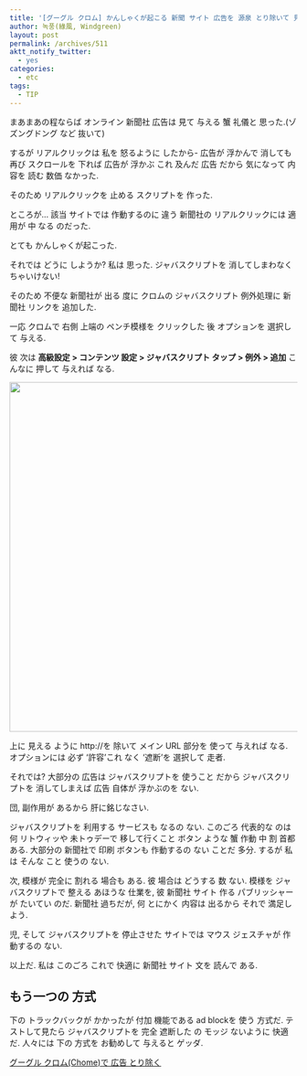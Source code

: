 ```yaml
---
title: '[グーグル クロム] かんしゃくが起こる 新聞 サイト 広告を 源泉 とり除いて 見よう &#8211; ジャバスクリプト 例外 処理'
author: 녹풍(綠風, Windgreen)
layout: post
permalink: /archives/511
aktt_notify_twitter:
  - yes
categories:
  - etc
tags:
  - TIP
---
```

まあまあの程ならば オンライン 新聞社 広告は 見て 与える 蟹 礼儀と 思った.(ゾズングドング など 抜いて)

するが リアルクリックは 私を 怒るように したから- 広告が 浮かんで 消しても 再び スクロールを 下れば 広告が 浮かぶ これ 及んだ 広告 だから 気になって 内容を 読む 数価 なかった.

そのため リアルクリックを 止める スクリプトを 作った.

ところが&#8230; 該当 サイトでは 作動するのに 違う 新聞社の リアルクリックには 適用が 中 なる のだった.

とても かんしゃくが起こった.

それでは どうに しようか? 私は 思った. ジャバスクリプトを 消してしまわなくちゃいけない!

そのため 不便な 新聞社が 出る 度に クロムの ジャバスクリプト 例外処理に 新聞社 リンクを 追加した.

一応 クロムで 右側 上端の ペンチ模様を クリックした 後 オプションを 選択して 与える.

彼 次は **高級設定 > コンテンツ 設定 > ジャバスクリプト タップ > 例外 > 追加** こんなに 押して 与えれば なる.

<img src="http://dl.dropboxusercontent.com/u/15546257/blog/mytory/old-images/1/cfile22.uf.135E0B4D4D4BC960221287.png" class="aligncenter" alt="" height="612" width="580" />

上に 見える ように http://を 除いて メイン URL 部分を 使って 与えれば なる. オプションには 必ず &#8216;許容&#8217;これ なく &#8216;遮断&#8217;を 選択して 走者.

それでは? 大部分の 広告は ジャバスクリプトを 使うこと だから ジャバスクリプトを 消してしまえば 広告 自体が 浮かぶのを ない.

団, 副作用が あるから 肝に銘じなさい.

ジャバスクリプトを 利用する サービスも なるの ない. このごろ 代表的な のは 何 リトウィッや 未トゥデーで 移して行くこと ボタン ような 蟹 作動 中 割 首都 ある. 大部分の 新聞社で 印刷 ボタンも 作動するの ない ことだ 多分. するが 私は そんな こと 使うの ない.

次, 模様が 完全に 割れる 場合も ある. 彼 場合は どうする 数 ない. 模様を ジャバスクリプトで 整える あほうな 仕業を, 彼 新聞社 サイト 作る パブリッシャーが たいてい のだ. 新聞社 過ちだが, 何 とにかく 内容は 出るから それで 満足しよう.

児, そして ジャバスクリプトを 停止させた サイトでは マウス ジェスチャが 作動するの ない.

以上だ. 私は このごろ これで 快適に 新聞社 サイト 文を 読んで ある.

## もう一つの 方式

下の トラックバックが かかったが 付加 機能である ad blockを 使う 方式だ. テストして見たら ジャバスクリプトを 完全 遮断した の モッジ ないように 快適だ. 人々には 下の 方式を お勧めして 与えると ゲッダ.

<a href="http://sepj.org/327" target="_blank" class="broken_link">グーグル クロム(Chome)で 広告 とり除く</a>